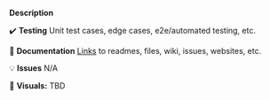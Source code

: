 **Description**


:heavy_check_mark: **Testing**
Unit test cases, edge cases, e2e/automated testing, etc.  

:memo: **Documentation**
[Links]() to readmes, files, wiki, issues, websites, etc.

:bulb: **Issues**
N/A 

:camera_flash: **Visuals:**
TBD


